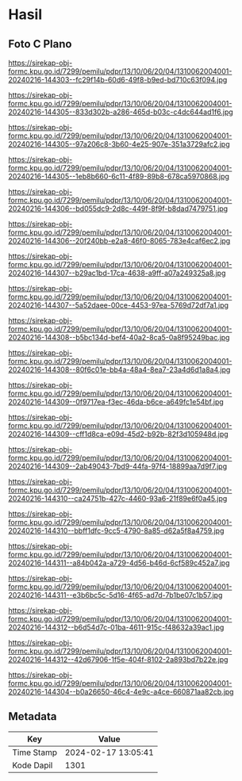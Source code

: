 # Hasil

## Foto C Plano

https://sirekap-obj-formc.kpu.go.id/7299/pemilu/pdpr/13/10/06/20/04/1310062004001-20240216-144303--fc29f14b-60d6-49f8-b9ed-bd710c63f094.jpg

https://sirekap-obj-formc.kpu.go.id/7299/pemilu/pdpr/13/10/06/20/04/1310062004001-20240216-144305--833d302b-a286-465d-b03c-c4dc644ad1f6.jpg

https://sirekap-obj-formc.kpu.go.id/7299/pemilu/pdpr/13/10/06/20/04/1310062004001-20240216-144305--97a206c8-3b60-4e25-907e-351a3729afc2.jpg

https://sirekap-obj-formc.kpu.go.id/7299/pemilu/pdpr/13/10/06/20/04/1310062004001-20240216-144305--1eb8b660-6c11-4f89-89b8-678ca5970868.jpg

https://sirekap-obj-formc.kpu.go.id/7299/pemilu/pdpr/13/10/06/20/04/1310062004001-20240216-144306--bd055dc9-2d8c-449f-8f9f-b8dad7479751.jpg

https://sirekap-obj-formc.kpu.go.id/7299/pemilu/pdpr/13/10/06/20/04/1310062004001-20240216-144306--20f240bb-e2a8-46f0-8065-783e4caf6ec2.jpg

https://sirekap-obj-formc.kpu.go.id/7299/pemilu/pdpr/13/10/06/20/04/1310062004001-20240216-144307--b29ac1bd-17ca-4638-a9ff-a07a249325a8.jpg

https://sirekap-obj-formc.kpu.go.id/7299/pemilu/pdpr/13/10/06/20/04/1310062004001-20240216-144307--5a52daee-00ce-4453-97ea-5769d72df7a1.jpg

https://sirekap-obj-formc.kpu.go.id/7299/pemilu/pdpr/13/10/06/20/04/1310062004001-20240216-144308--b5bc134d-bef4-40a2-8ca5-0a8f95249bac.jpg

https://sirekap-obj-formc.kpu.go.id/7299/pemilu/pdpr/13/10/06/20/04/1310062004001-20240216-144308--80f6c01e-bb4a-48a4-8ea7-23a4d6d1a8a4.jpg

https://sirekap-obj-formc.kpu.go.id/7299/pemilu/pdpr/13/10/06/20/04/1310062004001-20240216-144309--0f9717ea-f3ec-46da-b6ce-a649fc1e54bf.jpg

https://sirekap-obj-formc.kpu.go.id/7299/pemilu/pdpr/13/10/06/20/04/1310062004001-20240216-144309--cff1d8ca-e09d-45d2-b92b-82f3d105948d.jpg

https://sirekap-obj-formc.kpu.go.id/7299/pemilu/pdpr/13/10/06/20/04/1310062004001-20240216-144309--2ab49043-7bd9-44fa-97f4-18899aa7d9f7.jpg

https://sirekap-obj-formc.kpu.go.id/7299/pemilu/pdpr/13/10/06/20/04/1310062004001-20240216-144310--ca24751b-427c-4460-93a6-21f89e6f0a45.jpg

https://sirekap-obj-formc.kpu.go.id/7299/pemilu/pdpr/13/10/06/20/04/1310062004001-20240216-144310--bbff1dfc-9cc5-4790-8a85-d62a5f8a4759.jpg

https://sirekap-obj-formc.kpu.go.id/7299/pemilu/pdpr/13/10/06/20/04/1310062004001-20240216-144311--a84b042a-a729-4d56-b46d-6cf589c452a7.jpg

https://sirekap-obj-formc.kpu.go.id/7299/pemilu/pdpr/13/10/06/20/04/1310062004001-20240216-144311--e3b6bc5c-5d16-4f65-ad7d-7b1be07c1b57.jpg

https://sirekap-obj-formc.kpu.go.id/7299/pemilu/pdpr/13/10/06/20/04/1310062004001-20240216-144312--b6d54d7c-01ba-4611-915c-f48632a39ac1.jpg

https://sirekap-obj-formc.kpu.go.id/7299/pemilu/pdpr/13/10/06/20/04/1310062004001-20240216-144312--42d67906-1f5e-404f-8102-2a893bd7b22e.jpg

https://sirekap-obj-formc.kpu.go.id/7299/pemilu/pdpr/13/10/06/20/04/1310062004001-20240216-144304--b0a26650-46c4-4e9c-a4ce-660871aa82cb.jpg


## Metadata

| Key        | Value               |
| ---------- | ------------------- |
| Time Stamp | 2024-02-17 13:05:41 |
| Kode Dapil | 1301                |



